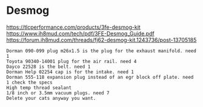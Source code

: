 # Desmog
https://tlcperformance.com/products/3fe-desmog-kit
https://www.ih8mud.com/tech/pdf/3FE-Desmog_Guide.pdf
https://forum.ih8mud.com/threads/fj62-desmog-kit.1243736/post-13705185
```
Dorman 090-099 plug m26x1.5 is the plug for the exhaust manifold. need 1
Toyota 90340-14001 plug for the air rail. need 4
Dayco 22528 is the belt. need 1
Dorman Help 02254 cap is for the intake. need 1
Dorman 555-118 expansion plug instead of an egr block off plate. need 1 check the specs
High temp thread sealant
1/8 inch or 3.5mm vacuum plugs. need 7
Delete your cats anyway you want.
```

